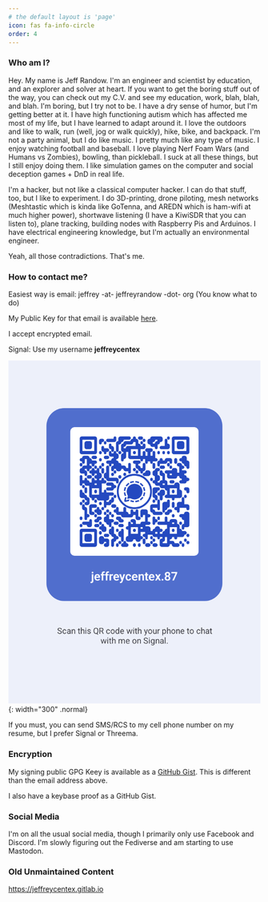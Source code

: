 ```yaml
---
# the default layout is 'page'
icon: fas fa-info-circle
order: 4
---
```


### Who am I?

Hey.  My name is Jeff Randow.  I'm an engineer and scientist by education, and an explorer and solver at heart.  If you want to get the boring stuff out of the way, you can check out my C.V. and see my education, work, blah, blah, and blah.  I'm boring, but I try not to be.  I have a dry sense of humor, but I'm getting better at it.  I have high functioning autism which has affected me most of my life, but I have learned to adapt around it.  I love the outdoors and like to walk, run (well, jog or walk quickly), hike, bike, and backpack.  I'm not a party animal, but I do like music.  I pretty much like any type of music.  I enjoy watching football and baseball.  I love playing Nerf Foam Wars (and Humans vs Zombies), bowling, than pickleball.  I suck at all these things, but I still enjoy doing them.  I like simulation games on the computer and social deception games + DnD in real life.

I'm a hacker, but not like a classical computer hacker.  I can do that stuff, too, but I like to experiment.  I do 3D-printing, drone piloting, mesh networks (Meshtastic which is kinda like GoTenna, and AREDN which is ham-wifi at much higher power), shortwave listening (I have a KiwiSDR that you can listen to), plane tracking, building nodes with Raspberry Pis and Arduinos.  I have electrical engineering knowledge, but I'm actually an environmental engineer.

Yeah, all those contradictions.  That's me.

### How to contact me?

Easiest way is email:  jeffrey -at- jeffreyrandow -dot- org  (You know what to do)

My Public Key for that email is available [here](/assets/keys/publickey.jeffrey@jeffreyrandow.org-fc2ebb8d3d0cbb246ea685d366f349357da2564e.asc).

I accept encrypted email.

Signal:  Use my username **__jeffreycentex__**

![Signal](/assets/keys/SignalGroupQr.png){: width="300" .normal}

If you must, you can send SMS/RCS to my cell phone number on my resume, but I prefer Signal or Threema.

### Encryption

My signing public GPG Keey is available as a [GitHub Gist](https://gist.github.com/jeffreycentex/5a5d3ab3116c9cb8ad9598dc63fb0c02).  This is different than the email address above.  

I also have a keybase proof as a GitHub Gist.

### Social Media

I'm on all the usual social media, though I primarily only use Facebook and Discord.  I'm slowly figuring out the Fediverse and am starting to use Mastodon.

### Old Unmaintained Content

https://jeffreycentex.gitlab.io 

